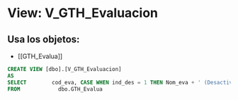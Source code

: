 # View: V_GTH_Evaluacion

## Usa los objetos:
- [[GTH_Evalua]]

```sql
CREATE VIEW [dbo].[V_GTH_Evaluacion]
AS
SELECT        cod_eva, CASE WHEN ind_des = 1 THEN Nom_eva + ' (Desactivada)' ELSE Nom_eva END AS Nom_eva, cod_ori
FROM            dbo.GTH_Evalua

```

